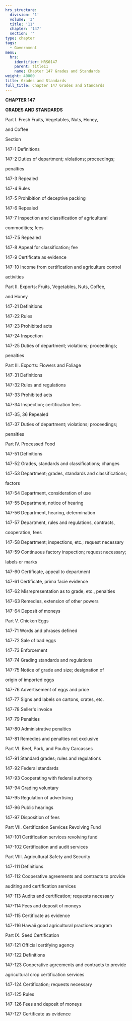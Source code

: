 ```yaml
---
hrs_structure:
  division: '1'
  volume: '3'
  title: '11'
  chapter: '147'
  section: ''
type: chapter
tags:
  - Government
menu:
  hrs:
    identifier: HRS0147
    parent: title11
    name: Chapter 147 Grades and Standards
weight: 40000
title: Grades and Standards
full_title: Chapter 147 Grades and Standards
---
```

**CHAPTER 147**

**GRADES AND STANDARDS**

Part I. Fresh Fruits, Vegetables, Nuts, Honey,

and Coffee

Section

147-1 Definitions

147-2 Duties of department; violations; proceedings;

penalties

147-3 Repealed

147-4 Rules

147-5 Prohibition of deceptive packing

147-6 Repealed

147-7 Inspection and classification of agricultural

commodities; fees

147-7.5 Repealed

147-8 Appeal for classification; fee

147-9 Certificate as evidence

147-10 Income from certification and agriculture control

activities

Part II. Exports: Fruits, Vegetables, Nuts, Coffee,

and Honey

147-21 Definitions

147-22 Rules

147-23 Prohibited acts

147-24 Inspection

147-25 Duties of department; violations; proceedings;

penalties

Part III. Exports: Flowers and Foliage

147-31 Definitions

147-32 Rules and regulations

147-33 Prohibited acts

147-34 Inspection; certification fees

147-35, 36 Repealed

147-37 Duties of department; violations; proceedings;

penalties

Part IV. Processed Food

147-51 Definitions

147-52 Grades, standards and classifications; changes

147-53 Department; grades, standards and classifications;

factors

147-54 Department, consideration of use

147-55 Department, notice of hearing

147-56 Department, hearing, determination

147-57 Department, rules and regulations, contracts,

cooperation, fees

147-58 Department; inspections, etc.; request necessary

147-59 Continuous factory inspection; request necessary;

labels or marks

147-60 Certificate, appeal to department

147-61 Certificate, prima facie evidence

147-62 Misrepresentation as to grade, etc., penalties

147-63 Remedies, extension of other powers

147-64 Deposit of moneys

Part V. Chicken Eggs

147-71 Words and phrases defined

147-72 Sale of bad eggs

147-73 Enforcement

147-74 Grading standards and regulations

147-75 Notice of grade and size; designation of

origin of imported eggs

147-76 Advertisement of eggs and price

147-77 Signs and labels on cartons, crates, etc.

147-78 Seller's invoice

147-79 Penalties

147-80 Administrative penalties

147-81 Remedies and penalties not exclusive

Part VI. Beef, Pork, and Poultry Carcasses

147-91 Standard grades; rules and regulations

147-92 Federal standards

147-93 Cooperating with federal authority

147-94 Grading voluntary

147-95 Regulation of advertising

147-96 Public hearings

147-97 Disposition of fees

Part VII. Certification Services Revolving Fund

147-101 Certification services revolving fund

147-102 Certification and audit services

Part VIII. Agricultural Safety and Security

147-111 Definitions

147-112 Cooperative agreements and contracts to provide

auditing and certification services

147-113 Audits and certification; requests necessary

147-114 Fees and deposit of moneys

147-115 Certificate as evidence

147-116 Hawaii good agricultural practices program

Part IX. Seed Certification

147-121 Official certifying agency

147-122 Definitions

147-123 Cooperative agreements and contracts to provide

agricultural crop certification services

147-124 Certification; requests necessary

147-125 Rules

147-126 Fees and deposit of moneys

147-127 Certificate as evidence